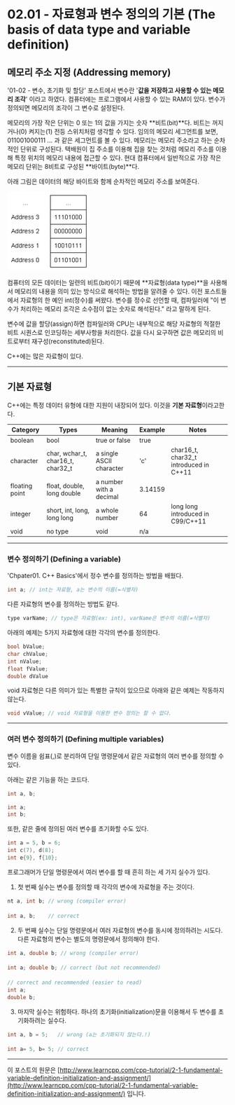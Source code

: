 # 02.01 - 자료형과 변수 정의의 기본 (The basis of data type and variable definition)

## 메모리 주소 지정 (Addressing memory)

'01-02 - 변수, 초기화 및 할당' 포스트에서 변수란 '**값을 저장하고 사용할 수 있는 메모리 조각**' 이라고 하였다. 컴퓨터에는 프로그램에서 사용할 수 있는 RAM이 있다. 변수가 정의되면 메모리의 조각이 그 변수로 설정된다.

메모리의 가장 작은 단위는 0 또는 1의 값을 가지는 숫자 **비트(bit)**다. 비트는 꺼지거나(0) 켜지는(1) 전등 스위치처럼 생각할 수 있다. 임의의 메모리 세그먼트를 보면, 011001000111 ... 과 같은 세그먼트를 볼 수 있다. 메모리는 메모리 주소라고 하는 순차적인 단위로 구성된다. 택배원이 집 주소를 이용해 집을 찾는 것처럼 메모리 주소를 이용해 특정 위치의 메모리 내용에 접근할 수 있다. 현대 컴퓨터에서 일반적으로 가장 작은 메모리 단위는 8비트로 구성된 **바이트(byte)**다.

아래 그림은 데이터의 해당 바이트와 함께 순차적인 메모리 주소를 보여준다.

![IncludeLibrary](./images/0201_MemoryAddresses.png)

컴퓨터의 모든 데이터는 일련의 비트(bit)이기 때문에 **자료형(data type)**을 사용해서 메모리의 내용을 의미 있는 방식으로 해석하는 방법을 알려줄 수 있다. 이전 포스트들에서 자료형의 한 예인 int(정수)를 써왔다. 변수를 정수로 선언할 때, 컴파일러에 "이 변수가 처리하는 메모리 조각은 소수점이 없는 숫자로 해석된다." 라고 말하게 된다.

변수에 값을 할당(assign)하면 컴파일러와 CPU는 내부적으로 해당 자료형의 적절한 비트 시퀀스로 인코딩하는 세부사항을 처리한다. 값을 다시 요구하면 값은 메모리의 비트로부터 재구성(reconstituted)된다.

C++에는 많은 자료형이 있다.

---

## 기본 자료형

C++에는 특정 데이터 유형에 대한 지원이 내장되어 있다. 이것을 **기본 자료형**이라고한다.

| Category       | Types                             | Meaning                  | Example | Notes                                  |
| -------------- | --------------------------------- | ------------------------ | ------- | -------------------------------------- |
| boolean        | bool                              | true or false            | true    |                                        |
| character      | char, wchar_t, char16_t, char32_t | a single ASCII character | 'c'     | char16_t, char32_t introduced in C++11 |
| floating point | float, double, long double        | a number with a decimal  | 3.14159 |                                        |
| integer        | short, int, long, long long       | a whole number           | 64      | long long introduced in C99/C++11      |
| void           | no type                           | void                     | n/a     |                                        |

---

 ### 변수 정의하기 (Defining a variable)

'Chpater01. C++ Basics'에서 정수 변수를 정의하는 방법을 배웠다.

```cpp
int a; // int는 자료형, a는 변수의 이름(=식별자)
```

다른 자료형의 변수를 정의하는 방법도 같다.

```cpp
type varName; // type은 자료형(ex: int), varName은 변수의 이름(=식별자)
```

아래의 예제는 5가지 자료형에 대한 각각의 변수를 정의한다.

```cpp
bool bValue;
char chValue;
int nValue;
float fValue;
double dValue
```

void 자료형은 다른 의미가 있는 특별한 규칙이 있으므로 아래와 같은 예제는 작동하지 않는다.

```cpp
void vValue; // void 자료형을 이용한 변수 정의는 할 수 없다.
```

---

### 여러 변수 정의하기 (Defining multiple variables)

변수 이름을 쉼표(,)로 분리하여 단일 명령문에서 같은 자료형의 여러 변수를 정의할 수 있다.

아래는 같은 기능을 하는 코드다.

```cpp
int a, b;
```

```cpp
int a;
int b;
```

또한, 같은 줄에 정의된 여러 변수를 초기화할 수도 있다.

```cpp
int a = 5, b = 6;
int c(7), d(8);
int e{9}, f{10};
```

프로그래머가 단일 명령문에서 여러 변수를 할 때 흔히 하는 세 가지 실수가 있다.

1. 첫 번째 실수는 변수를 정의할 때 각각의 변수에 자료형을 주는 것이다.

```cpp
nt a, int b; // wrong (compiler error)
 
int a, b;    // correct
```

2. 두 번째 실수는 단일 명령문에서 여러 자료형의 변수를 동시에 정의하려는 시도다. 다른 자료형의 변수는 별도의 명령문에서 정의해야 한다.

```cpp
int a, double b; // wrong (compiler error)
 
int a; double b; // correct (but not recommended)
 
// correct and recommended (easier to read)
int a;
double b;
```

3. 마지막 실수는 위험하다. 하나의 초기화(initialization)문을 이용해서 두 변수를 초기화하려는 실수다.

```cpp
int a, b = 5;   // wrong (a는 초기화되지 않는다.!)
 
int a= 5, b= 5; // correct
```

---

이 포스트의 원문은 [http://www.learncpp.com/cpp-tutorial/2-1-fundamental-variable-definition-initialization-and-assignment/](http://www.learncpp.com/cpp-tutorial/2-1-fundamental-variable-definition-initialization-and-assignment/) 입니다.